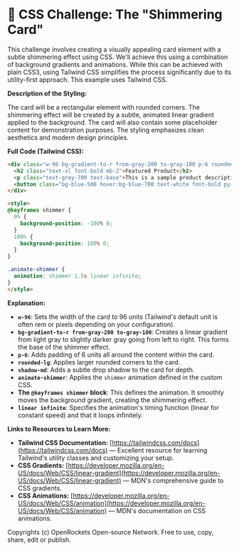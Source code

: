# 🐞 CSS Challenge:  The "Shimmering Card"


This challenge involves creating a visually appealing card element with a subtle shimmering effect using CSS.  We'll achieve this using a combination of background gradients and animations. While this can be achieved with plain CSS3, using Tailwind CSS simplifies the process significantly due to its utility-first approach.  This example uses Tailwind CSS.

**Description of the Styling:**

The card will be a rectangular element with rounded corners.  The shimmering effect will be created by a subtle, animated linear gradient applied to the background.  The card will also contain some placeholder content for demonstration purposes. The styling emphasizes clean aesthetics and modern design principles.


**Full Code (Tailwind CSS):**

```html
<div class="w-96 bg-gradient-to-r from-gray-200 to-gray-100 p-6 rounded-lg shadow-md animate-shimmer">
  <h2 class="text-xl font-bold mb-2">Featured Product</h2>
  <p class="text-gray-700 text-base">This is a sample product description.  It should be concise and engaging to attract the reader's attention.</p>
  <button class="bg-blue-500 hover:bg-blue-700 text-white font-bold py-2 px-4 rounded mt-4">Learn More</button>
</div>

<style>
@keyframes shimmer {
  0% {
    background-position: -100% 0;
  }
  100% {
    background-position: 100% 0;
  }
}

.animate-shimmer {
  animation: shimmer 1.5s linear infinite;
}
</style>
```

**Explanation:**

* **`w-96`**: Sets the width of the card to 96 units (Tailwind's default unit is often rem or pixels depending on your configuration).
* **`bg-gradient-to-r from-gray-200 to-gray-100`**: Creates a linear gradient from light gray to slightly darker gray going from left to right. This forms the base of the shimmer effect.
* **`p-6`**: Adds padding of 6 units all around the content within the card.
* **`rounded-lg`**: Applies larger rounded corners to the card.
* **`shadow-md`**: Adds a subtle drop shadow to the card for depth.
* **`animate-shimmer`**: Applies the `shimmer` animation defined in the custom CSS.
* **The `@keyframes shimmer` block**:  This defines the animation.  It smoothly moves the background gradient, creating the shimmering effect.
* **`linear infinite`**: Specifies the animation's timing function (linear for constant speed) and that it loops infinitely.

**Links to Resources to Learn More:**

* **Tailwind CSS Documentation:** [https://tailwindcss.com/docs](https://tailwindcss.com/docs)  —  Excellent resource for learning Tailwind's utility classes and customizing your setup.
* **CSS Gradients:** [https://developer.mozilla.org/en-US/docs/Web/CSS/linear-gradient](https://developer.mozilla.org/en-US/docs/Web/CSS/linear-gradient) — MDN's comprehensive guide to CSS gradients.
* **CSS Animations:** [https://developer.mozilla.org/en-US/docs/Web/CSS/animation](https://developer.mozilla.org/en-US/docs/Web/CSS/animation) — MDN's documentation on CSS animations.


Copyrights (c) OpenRockets Open-source Network. Free to use, copy, share, edit or publish.

